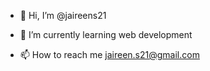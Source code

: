 - 👋 Hi, I’m @jaireens21

- 🌱 I’m currently learning web development

- 📫 How to reach me jaireen.s21@gmail.com

<!---
jaireens21/jaireens21 is a ✨ special ✨ repository because its `README.md` (this file) appears on your GitHub profile.
You can click the Preview link to take a look at your changes.
--->
